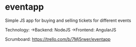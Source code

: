 # eventapp
Simple JS app for buying and selling tickets for different events

Technology: ->Backend: NodeJS
            ->Frontend: AngularJS
            
Scrumboard: https://trello.com/b/7Mj5rwer/eventapp
          
